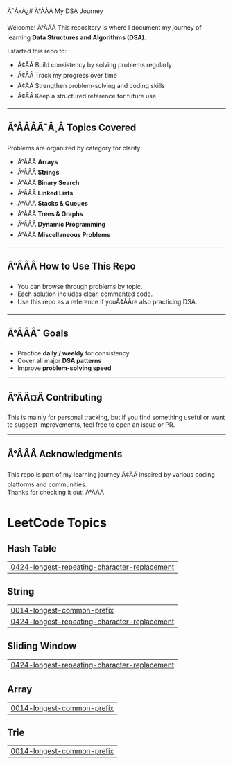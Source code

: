 Ã¯Â»Â¿# Ã°ÂÂÂ My DSA Journey

Welcome! Ã°ÂÂÂ This repository is where I document my journey of learning **Data Structures and Algorithms (DSA)**.  

I started this repo to:
- Ã¢ÂÂ Build consistency by solving problems regularly  
- Ã¢ÂÂ Track my progress over time  
- Ã¢ÂÂ Strengthen problem-solving and coding skills  
- Ã¢ÂÂ Keep a structured reference for future use  

---

## Ã°ÂÂÂÃ¯Â¸Â Topics Covered
Problems are organized by category for clarity:

- Ã°ÂÂÂ **Arrays**
- Ã°ÂÂÂ **Strings**
- Ã°ÂÂÂ **Binary Search**
- Ã°ÂÂÂ **Linked Lists**
- Ã°ÂÂÂ **Stacks & Queues**
- Ã°ÂÂÂ **Trees & Graphs**
- Ã°ÂÂÂ **Dynamic Programming**
- Ã°ÂÂÂ **Miscellaneous Problems**

---

## Ã°ÂÂÂ How to Use This Repo
- You can browse through problems by topic.  
- Each solution includes clear, commented code.  
- Use this repo as a reference if youÃ¢ÂÂre also practicing DSA.  

---

## Ã°ÂÂÂ¯ Goals
- Practice **daily / weekly** for consistency  
- Cover all major **DSA patterns**  
- Improve **problem-solving speed**  

---

## Ã°ÂÂ¤Â Contributing
This is mainly for personal tracking, but if you find something useful or want to suggest improvements, feel free to open an issue or PR.  

---

## Ã°ÂÂÂ Acknowledgments
This repo is part of my learning journey Ã¢ÂÂ inspired by various coding platforms and communities.  
Thanks for checking it out! Ã°ÂÂÂ

<!---LeetCode Topics Start-->
# LeetCode Topics
## Hash Table
|  |
| ------- |
| [0424-longest-repeating-character-replacement](https://github.com/MuneebAhmed01/DSA-Tracker/tree/master/0424-longest-repeating-character-replacement) |
## String
|  |
| ------- |
| [0014-longest-common-prefix](https://github.com/MuneebAhmed01/DSA-Tracker/tree/master/0014-longest-common-prefix) |
| [0424-longest-repeating-character-replacement](https://github.com/MuneebAhmed01/DSA-Tracker/tree/master/0424-longest-repeating-character-replacement) |
## Sliding Window
|  |
| ------- |
| [0424-longest-repeating-character-replacement](https://github.com/MuneebAhmed01/DSA-Tracker/tree/master/0424-longest-repeating-character-replacement) |
## Array
|  |
| ------- |
| [0014-longest-common-prefix](https://github.com/MuneebAhmed01/DSA-Tracker/tree/master/0014-longest-common-prefix) |
## Trie
|  |
| ------- |
| [0014-longest-common-prefix](https://github.com/MuneebAhmed01/DSA-Tracker/tree/master/0014-longest-common-prefix) |
<!---LeetCode Topics End-->